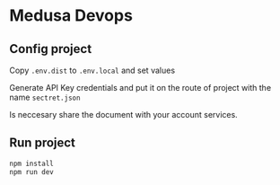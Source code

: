 # Medusa Devops

## Config project

Copy `.env.dist` to `.env.local` and set values

Generate API Key credentials and put it on the route of project with the name `sectret.json`

Is neccesary share the document with your account services.

## Run project

``` bash
npm install
npm run dev
```
